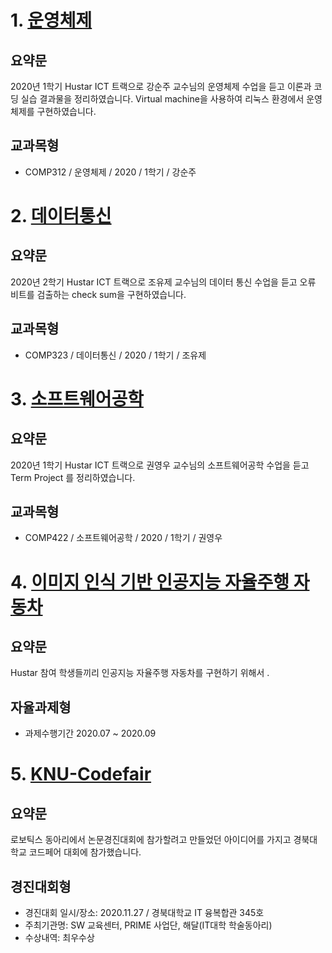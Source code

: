 
# 1. [운영체제]()

## 요약문
2020년 1학기 Hustar ICT 트랙으로 강순주 교수님의 운영체제 수업을 듣고 이론과 코딩 실습 결과물을 정리하였습니다.
Virtual machine을 사용하여 리눅스 환경에서 운영체제를 구현하였습니다. 

## 교과목형
- COMP312 / 운영체제 / 2020 / 1학기 / 강순주


# 2. [데이터통신]()

## 요약문
2020년 2학기 Hustar ICT 트랙으로 조유제 교수님의 데이터 통신 수업을 듣고 오류 비트를 검출하는 check sum을 구현하였습니다.

## 교과목형
- COMP323 / 데이터통신 / 2020 / 1학기 / 조유제


# 3. [소프트웨어공학]()

## 요약문
2020년 1학기 Hustar ICT 트랙으로 권영우 교수님의 소프트웨어공학 수업을 듣고 Term Project 를 정리하였습니다.

## 교과목형
- COMP422 / 소프트웨어공학 / 2020 / 1학기 / 권영우


# 4. [이미지 인식 기반 인공지능 자율주행 자동차]()

## 요약문
Hustar 참여 학생들끼리 인공지능 자율주행 자동차를 구현하기 위해서 .

## 자율과제형
- 과제수행기간 2020.07 ~ 2020.09

# 5. [KNU-Codefair]()

## 요약문
로보틱스 동아리에서 논문경진대회에 참가할려고 만들었던 아이디어를 가지고 경북대학교 코드페어 대회에 참가했습니다.

## 경진대회형
- 경진대회 일시/장소: 2020.11.27 / 경북대학교 IT 융복합관 345호
- 주최기관명: SW 교육센터, PRIME 사업단, 해달(IT대학 학술동아리)
- 수상내역: 최우수상
